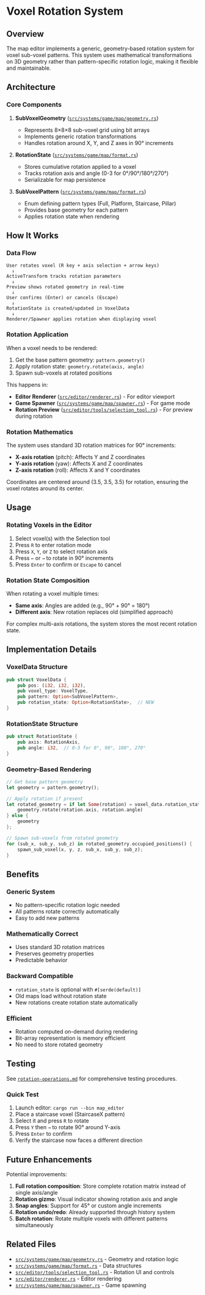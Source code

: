 # Voxel Rotation System

## Overview

The map editor implements a generic, geometry-based rotation system for voxel sub-voxel patterns. This system uses mathematical transformations on 3D geometry rather than pattern-specific rotation logic, making it flexible and maintainable.

## Architecture

### Core Components

1. **SubVoxelGeometry** ([`src/systems/game/map/geometry.rs`](../../../../src/systems/game/map/geometry.rs))
   - Represents 8×8×8 sub-voxel grid using bit arrays
   - Implements generic rotation transformations
   - Handles rotation around X, Y, and Z axes in 90° increments

2. **RotationState** ([`src/systems/game/map/format.rs`](../../../../src/systems/game/map/format.rs))
   - Stores cumulative rotation applied to a voxel
   - Tracks rotation axis and angle (0-3 for 0°/90°/180°/270°)
   - Serializable for map persistence

3. **SubVoxelPattern** ([`src/systems/game/map/format.rs`](../../../../src/systems/game/map/format.rs))
   - Enum defining pattern types (Full, Platform, Staircase, Pillar)
   - Provides base geometry for each pattern
   - Applies rotation state when rendering

## How It Works

### Data Flow

```
User rotates voxel (R key + axis selection + arrow keys)
  ↓
ActiveTransform tracks rotation parameters
  ↓
Preview shows rotated geometry in real-time
  ↓
User confirms (Enter) or cancels (Escape)
  ↓
RotationState is created/updated in VoxelData
  ↓
Renderer/Spawner applies rotation when displaying voxel
```

### Rotation Application

When a voxel needs to be rendered:

1. Get the base pattern geometry: `pattern.geometry()`
2. Apply rotation state: `geometry.rotate(axis, angle)`
3. Spawn sub-voxels at rotated positions

This happens in:
- **Editor Renderer** ([`src/editor/renderer.rs`](../../../../src/editor/renderer.rs)) - For editor viewport
- **Game Spawner** ([`src/systems/game/map/spawner.rs`](../../../../src/systems/game/map/spawner.rs)) - For game mode
- **Rotation Preview** ([`src/editor/tools/selection_tool.rs`](../../../../src/editor/tools/selection_tool.rs)) - For preview during rotation

### Rotation Mathematics

The system uses standard 3D rotation matrices for 90° increments:

- **X-axis rotation** (pitch): Affects Y and Z coordinates
- **Y-axis rotation** (yaw): Affects X and Z coordinates  
- **Z-axis rotation** (roll): Affects X and Y coordinates

Coordinates are centered around (3.5, 3.5, 3.5) for rotation, ensuring the voxel rotates around its center.

## Usage

### Rotating Voxels in the Editor

1. Select voxel(s) with the Selection tool
2. Press `R` to enter rotation mode
3. Press `X`, `Y`, or `Z` to select rotation axis
4. Press `←` or `→` to rotate in 90° increments
5. Press `Enter` to confirm or `Escape` to cancel

### Rotation State Composition

When rotating a voxel multiple times:

- **Same axis**: Angles are added (e.g., 90° + 90° = 180°)
- **Different axis**: New rotation replaces old (simplified approach)

For complex multi-axis rotations, the system stores the most recent rotation state.

## Implementation Details

### VoxelData Structure

```rust
pub struct VoxelData {
    pub pos: (i32, i32, i32),
    pub voxel_type: VoxelType,
    pub pattern: Option<SubVoxelPattern>,
    pub rotation_state: Option<RotationState>,  // NEW
}
```

### RotationState Structure

```rust
pub struct RotationState {
    pub axis: RotationAxis,
    pub angle: i32,  // 0-3 for 0°, 90°, 180°, 270°
}
```

### Geometry-Based Rendering

```rust
// Get base pattern geometry
let geometry = pattern.geometry();

// Apply rotation if present
let rotated_geometry = if let Some(rotation) = voxel_data.rotation_state {
    geometry.rotate(rotation.axis, rotation.angle)
} else {
    geometry
};

// Spawn sub-voxels from rotated geometry
for (sub_x, sub_y, sub_z) in rotated_geometry.occupied_positions() {
    spawn_sub_voxel(x, y, z, sub_x, sub_y, sub_z);
}
```

## Benefits

### Generic System
- No pattern-specific rotation logic needed
- All patterns rotate correctly automatically
- Easy to add new patterns

### Mathematically Correct
- Uses standard 3D rotation matrices
- Preserves geometry properties
- Predictable behavior

### Backward Compatible
- `rotation_state` is optional with `#[serde(default)]`
- Old maps load without rotation state
- New rotations create rotation state automatically

### Efficient
- Rotation computed on-demand during rendering
- Bit-array representation is memory efficient
- No need to store rotated geometry

## Testing

See [`rotation-operations.md`](./testing/rotation-operations.md) for comprehensive testing procedures.

### Quick Test

1. Launch editor: `cargo run --bin map_editor`
2. Place a staircase voxel (StaircaseX pattern)
3. Select it and press `R` to rotate
4. Press `Y` then `→` to rotate 90° around Y-axis
5. Press `Enter` to confirm
6. Verify the staircase now faces a different direction

## Future Enhancements

Potential improvements:

1. **Full rotation composition**: Store complete rotation matrix instead of single axis/angle
2. **Rotation gizmo**: Visual indicator showing rotation axis and angle
3. **Snap angles**: Support for 45° or custom angle increments
4. **Rotation undo/redo**: Already supported through history system
5. **Batch rotation**: Rotate multiple voxels with different patterns simultaneously

## Related Files

- [`src/systems/game/map/geometry.rs`](../../../../src/systems/game/map/geometry.rs) - Geometry and rotation logic
- [`src/systems/game/map/format.rs`](../../../../src/systems/game/map/format.rs) - Data structures
- [`src/editor/tools/selection_tool.rs`](../../../../src/editor/tools/selection_tool.rs) - Rotation UI and controls
- [`src/editor/renderer.rs`](../../../../src/editor/renderer.rs) - Editor rendering
- [`src/systems/game/map/spawner.rs`](../../../../src/systems/game/map/spawner.rs) - Game spawning